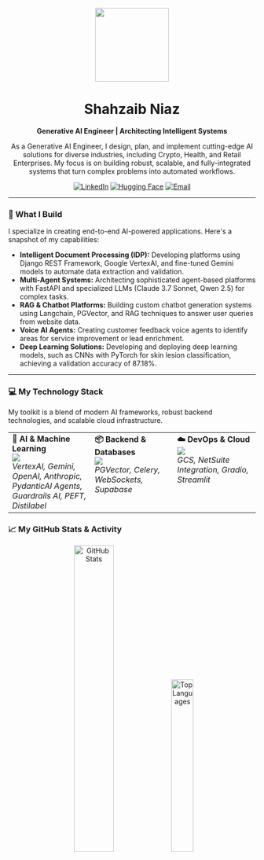 <p align="center">
  <a href="https://github.com/[YOUR_GITHUB_USERNAME]">
    <img src="https://media.giphy.com/media/qgQUggAC3Pfv687qPC/giphy.gif" width="150">
  </a>
</p>

<h1 align="center">Shahzaib Niaz</h1>

<p align="center">
  <strong>Generative AI Engineer | Architecting Intelligent Systems</strong>
</p>

<p align="center">
  As a Generative AI Engineer, I design, plan, and implement cutting-edge AI solutions for diverse industries, including Crypto, Health, and Retail Enterprises. My focus is on building robust, scalable, and fully-integrated systems that turn complex problems into automated workflows.
</p>

<p align="center">
  <a href="https://www.linkedin.com/in/shahzaibniaz/"><img src="https://img.shields.io/badge/LinkedIn-0077B5?style=for-the-badge&logo=linkedin&logoColor=white" alt="LinkedIn"></a>
  <a href="https://huggingface.co/loonister"><img src="https://img.shields.io/badge/Hugging%20Face-FFD21E?style=for-the-badge&logo=huggingface&logoColor=black" alt="Hugging Face"></a>
  <a href="mailto:shahzaib.niaz@hotmail.com"><img src="https://img.shields.io/badge/Email-D14836?style=for-the-badge&logo=gmail&logoColor=white" alt="Email"></a>
</p>

---

### 🚀 What I Build

I specialize in creating end-to-end AI-powered applications. Here's a snapshot of my capabilities:

-   **Intelligent Document Processing (IDP):** Developing platforms using Django REST Framework, Google VertexAI, and fine-tuned Gemini models to automate data extraction and validation.
-   **Multi-Agent Systems:** Architecting sophisticated agent-based platforms with FastAPI and specialized LLMs (Claude 3.7 Sonnet, Qwen 2.5) for complex tasks.
-   **RAG & Chatbot Platforms:** Building custom chatbot generation systems using Langchain, PGVector, and RAG techniques to answer user queries from website data.
-   **Voice AI Agents:** Creating customer feedback voice agents to identify areas for service improvement or lead enrichment.
-   **Deep Learning Solutions:** Developing and deploying deep learning models, such as CNNs with PyTorch for skin lesion classification, achieving a validation accuracy of 87.18%.

---

### 💻 My Technology Stack

My toolkit is a blend of modern AI frameworks, robust backend technologies, and scalable cloud infrastructure.

<table>
  <tr>
    <td valign="top" width="33%">
      <strong>🤖 AI & Machine Learning</strong><br>
      <a href="https://skillicons.dev">
        <img src="https://skillicons.dev/icons?i=pytorch,gcp,tensorflow,huggingface,opencv,langchain" />
      </a>
      <br><em>VertexAI, Gemini, OpenAI, Anthropic, PydanticAI Agents, Guardrails AI, PEFT, Distilabel</em>
    </td>
    <td valign="top" width="33%">
      <strong>📦 Backend & Databases</strong><br>
      <a href="https://skillicons.dev">
        <img src="https://skillicons.dev/icons?i=python,django,fastapi,flask,postgres,redis,mongodb" />
      </a>
      <br><em>PGVector, Celery, WebSockets, Supabase</em>
    </td>
    <td valign="top" width="33%">
      <strong>☁️ DevOps & Cloud</strong><br>
      <a href="https://skillicons.dev">
        <img src="https://skillicons.dev/icons?i=docker,kubernetes,aws,gcp,git,githubactions,terraform" />
      </a>
      <br><em>GCS, NetSuite Integration, Gradio, Streamlit</em>
    </td>
  </tr>
</table>


### 📈 My GitHub Stats & Activity

<p align="center">
  <img width="40%" src="https://github-readme-stats.vercel.app/api?username=loonister1&show_icons=true&theme=tokyonight&include_all_commits=true&count_private=true" alt="GitHub Stats"/>
  <img width="30%" src="https://github-readme-stats.vercel.app/api/top-langs/?username=loonister1&layout=compact&theme=tokyonight" alt="Top Languages"/>
</p>
